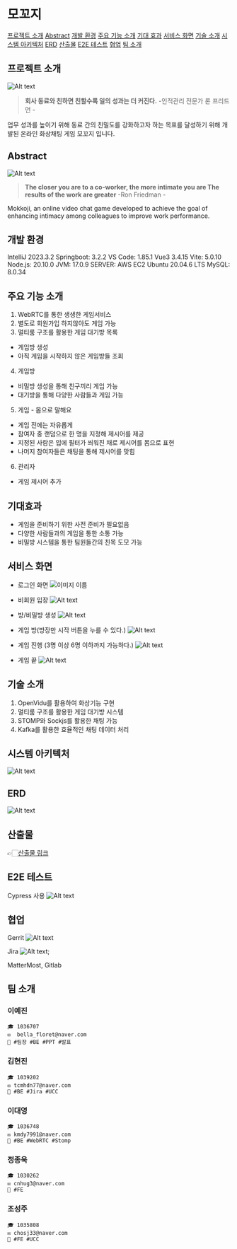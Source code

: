모꼬지
============================
[프로젝트 소개](#프로젝트-소개)
[Abstract](#Abstract)
[개발 환경](#개발-환경)
[주요 기능 소개](#주요-기능-소개)
[기대 효과](#기대-효과)
[서비스 화면](#서비스-화면)
[기술 소개](#기술-소개)
[시스템 아키텍처](#시스템-아키텍처)
[ERD](#erd)
[산출물](#산출물)
[E2E 테스트](#e2e-테스트)
[협업](#협업)
[팀 소개](#팀-소개)


## 프로젝트 소개
![Alt text](./exec/img/logo.png)
> **회사 동료와 친하면 친할수록
일의 성과는 더 커진다.**
-인적관리 전문가 론 프리드먼 -

업무 성과를 높이기 위해 동료 간의 친밀도를 강화하고자 하는 목표를 달성하기 위해 개발된 온라인 화상채팅 게임 모꼬지 입니다.

## Abstract
![Alt text](./exec/img/logoeng.png)
> **The closer you are to a co-worker, the more intimate you are
The results of the work are greater**
-Ron Friedman -

Mokkoji, an online video chat game developed to achieve the goal of enhancing intimacy among colleagues to improve work performance.

## 개발 환경
IntelliJ 2023.3.2
 Springboot: 3.2.2
 VS Code: 1.85.1
 Vue3 3.4.15
 Vite: 5.0.10
 Node.js: 20.10.0
 JVM: 17.0.9
 SERVER: AWS EC2 Ubuntu 20.04.6 LTS
 MySQL: 8.0.34

## 주요 기능 소개
1. WebRTC를 통한 생생한 게임서비스
2. 별도로 회원가입 하지않아도 게임 가능
3. 멀티룸 구조를 활용한 게임 대기방 목록
- 게임방 생성
- 아직 게임을 시작하지 않은 게임방들 조회
4. 게임방
- 비밀방 생성을 통해 친구끼리 게임 가능
- 대기방을 통해 다양한 사람들과 게임 가능
5. 게임 - 몸으로 말해요
- 게임 전에는 자유롭게 
- 참여자 중 랜덤으로 한 명을 지정해 제시어를 제공
- 지정된 사람은 입에 필터가 씌워진 채로 제시어를 몸으로 표현
- 나머지 참여자들은 채팅을 통해 제시어를 맞힘
6. 관리자
- 게임 제시어 추가

## 기대효과
* 게임을 준비하기 위한 사전 준비가 필요없음
* 다양한 사람들과의 게임을 통한 소통 가능
* 비밀방 시스템을 통한 팀원들간의 친목 도모 가능

## 서비스 화면
* 로그인 화면
![이미지 이름](./exec/img/1.PNG)

* 비회원 입장
![Alt text](./exec/img/image.png)

* 방/비밀방 생성
![Alt text](./exec/img/image2.png)

* 게임 방(방장만 시작 버튼을 누를 수 있다.)
![Alt text](./exec/img/image3.png)

* 게임 진행 (3명 이상 6명 이하까지 가능하다.)
![Alt text](./exec/img/image4.png)

* 게임 끝
![Alt text](./exec/img/image5.png)


## 기술 소개
1. OpenVidu를 활용하여 화상기능 구현
2. 멀티룸 구조를 활용한 게임 대기방 시스템
3. STOMP와 Sockjs를 활용한 채팅 가능
4. Kafka를 활용한 효율적인 채팅 데이터 처리

## 시스템 아키텍처
![Alt text](./exec/img/sysarch.png)

## ERD
![Alt text](./exec/img/erd.png)

## 산출물
👉🏻[산출물 링크](./exec/B304%20최종%20산출물.pdf)

## E2E 테스트
Cypress 사용
![Alt text](./exec/img/cypress.png)

## 협업
Gerrit
![Alt text](./exec/img/gerrit.png)

Jira
![Alt text](./exec/img/Jira.png);

MatterMost, Gitlab

## 팀 소개

### 이예진
```
🎓 1036707
✉️  bella_floret@naver.com
💟 #팀장 #BE #PPT #발표
```

### 김현진
```
🎓 1039202
✉️ tcmhdn77@naver.com
💟 #BE #Jira #UCC
```

### 이대영
```
🎓 1036748
✉️ kmdy7991@naver.com
💟 #BE #WebRTC #Stomp
```


### 정종욱
```
🎓 1030262
✉️ cnhug3@naver.com
💟 #FE
```


### 조성주
```
🎓 1035808
✉️ chosj33@naver.com
💟 #FE #UCC
```

